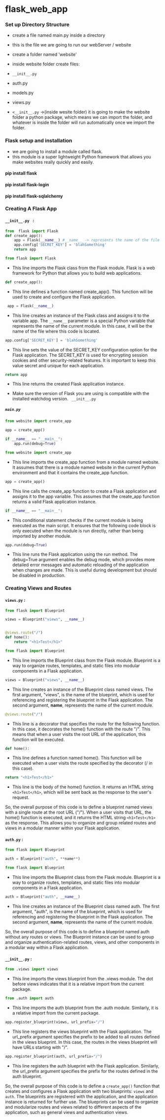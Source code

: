 # flask_web_app

### Set up Directory Structure

- create a file named main.py inside a directory
- this is the file we are going to run our webServer / website
- create a folder named 'website'
- inside website folder create files:
- `__init__.py`
- auth.py
- models.py
- views.py

- `<__init__.py` ->(inside wesite folder) it is going to make the website folder a python package, which means we can import the folder, and whatever is inside the folder will run automatically once we import the folder.

### Flask setup and installation

- we are going to install a module called flask.
- this module is a super lightweight Python framework that allows you make websites really quickly and easily.

#### pip install flask

#### pip install flask-login

#### pip install flask-sqlalchemy

### Creating A Flask App

#### `__init__.py ` :

```py
from  flask import Flask
def create_app():
    app = Flask(__name__) #__name__ -> represents the name of the file
    app.config['SECRET_KEY'] = 'blahSomething'
    return app
```

```py
from flask import Flask
```

- This line imports the Flask class from the Flask module. Flask is a web framework for Python that allows you to build web applications.

```py
def create_app():
```

- This line defines a function named create_app(). This function will be used to create and configure the Flask application.

```py
 app = Flask(__name__)
```

- This line creates an instance of the Flask class and assigns it to the variable app. The `__name__` parameter is a special Python variable that represents the name of the current module. In this case, it will be the name of the file where this code is located.

```py
app.config['SECRET_KEY'] = 'blahSomething'
```

- This line sets the value of the SECRET_KEY configuration option for the Flask application. The SECRET_KEY is used for encrypting session cookies and other security-related features. It is important to keep this value secret and unique for each application.

```py
return app
```

- This line returns the created Flask application instance.

- Make sure the version of Flask you are using is compatible with the installed watchdog version.
  ` __init__.py`

##### `main.py`

```py
from website import create_app

app = create_app()

if __name__ == "__main__":
    app.run(debug=True)

```

```py
from website import create_app
```

- This line imports the create_app function from a module named website. It assumes that there is a module named website in the current Python environment and that it contains the create_app function.

```py
app = create_app()
```

- This line calls the create_app function to create a Flask application and assigns it to the app variable. This assumes that the create_app function returns a valid Flask application instance.

```py
if __name__ == "__main__":
```

- This conditional statement checks if the current module is being executed as the main script. It ensures that the following code block is only executed when the module is run directly, rather than being imported by another module.

```py
app.run(debug=True)
```

- This line runs the Flask application using the run method. The debug=True argument enables the debug mode, which provides more detailed error messages and automatic reloading of the application when changes are made. This is useful during development but should be disabled in production.

### Creating Views and Routes

#### `views.py` :

```py
from flask import Blueprint

views = Blueprint("views", __name__)


@views.route("/")
def home():
    return "<h1>Test</h1>"

```

```py
from flask import Blueprint
```

- This line imports the Blueprint class from the Flask module. Blueprint is a way to organize routes, templates, and static files into modular components in a Flask application.

```py
views = Blueprint("views", __name__)
```

- This line creates an instance of the Blueprint class named views. The first argument, "views", is the name of the blueprint, which is used for referencing and registering the blueprint in the Flask application. The second argument, **name**, represents the name of the current module.

```py
@views.route("/")
```

- This line is a decorator that specifies the route for the following function. In this case, it decorates the home() function with the route "/". This means that when a user visits the root URL of the application, this function will be executed.

```py
def home():
```

- This line defines a function named home(). This function will be executed when a user visits the route specified by the decorator (/ in this case).

```py
return "<h1>Test</h1>"
```

- This line is the body of the home() function. It returns an HTML string `<h1>Test</h1>`, which will be sent back as the response to the user's request.

So, the overall purpose of this code is to define a blueprint named views with a single route at the root URL ("/"). When a user visits that URL, the home() function is executed, and it returns the HTML string `<h1>Test</h1>` as the response. This allows you to organize and group related routes and views in a modular manner within your Flask application.

#### `auth.py` :

```py
from flask import Blueprint

auth = Blueprint("auth", **name**)

```

```py
from flask import Blueprint
```

- This line imports the Blueprint class from the Flask module. Blueprint is a way to organize routes, templates, and static files into modular components in a Flask application.

```py
auth = Blueprint("auth", __name__)
```

- This line creates an instance of the Blueprint class named auth. The first argument, "auth", is the name of the blueprint, which is used for referencing and registering the blueprint in the Flask application. The second argument, **name**, represents the name of the current module.

So, the overall purpose of this code is to define a blueprint named auth without any routes or views. The Blueprint instance can be used to group and organize authentication-related routes, views, and other components in a modular way within a Flask application.

#### `__init__.py` :

```py
from .views import views
```

- This line imports the views blueprint from the .views module. The dot before views indicates that it is a relative import from the current package.

```py
from .auth import auth
```

- This line imports the auth blueprint from the .auth module. Similarly, it is a relative import from the current package.

```py
app.register_blueprint(views, url_prefix="/")
```

- This line registers the views blueprint with the Flask application. The url_prefix argument specifies the prefix to be added to all routes defined in the views blueprint. In this case, the routes in the views blueprint will have URLs starting with "/".

```py
app.register_blueprint(auth, url_prefix="/")
```

- This line registers the auth blueprint with the Flask application. Similarly, the url_prefix argument specifies the prefix for the routes defined in the auth blueprint.

So, the overall purpose of this code is to define a `create_app()` function that creates and configures a Flask application with two blueprints: `views` and `auth`. The blueprints are registered with the application, and the application instance is returned for further use. The blueprints can be used to organize and modularize routes and views related to different aspects of the application, such as general views and authentication views.
